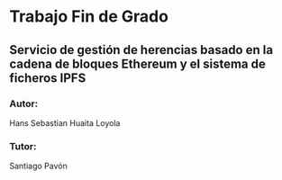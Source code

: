 # Trabajo Fin de Grado

## Servicio de gestión de herencias basado en la cadena de bloques Ethereum y el sistema de ficheros IPFS

### Autor:

Hans Sebastian Huaita Loyola

### Tutor:

Santiago Pavón
